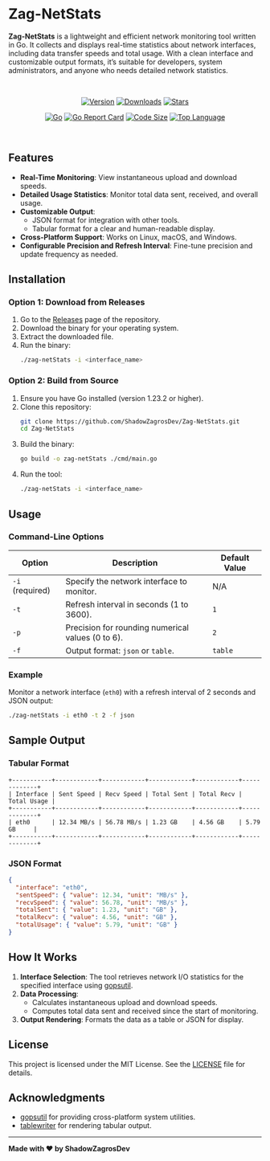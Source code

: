 # Zag-NetStats

**Zag-NetStats** is a lightweight and efficient network monitoring tool written in Go. It collects and displays real-time statistics about network interfaces, including data transfer speeds and total usage. With a clean interface and customizable output formats, it’s suitable for developers, system administrators, and anyone who needs detailed network statistics.

<br>
<div align="center">

[![Version](https://img.shields.io/github/v/release/ShadowZagrosDev/Zag-NetStats?label=Version&color=blue)](https://github.com/ShadowZagrosDev/Zag-NetStats/releases/latest)
[![Downloads](https://img.shields.io/github/downloads/ShadowZagrosDev/Zag-NetStats/total?label=Downloads&color=success)](https://github.com/ShadowZagrosDev/Zag-NetStats/releases/latest)
[![Stars](https://img.shields.io/github/stars/ShadowZagrosDev/Zag-NetStats?style=flat&label=Stars&color=ff69b4)](https://github.com/ShadowZagrosDev/Zag-NetStats)

[![Go](https://img.shields.io/badge/Go-1.23.2-00ADD8.svg)](https://go.dev/)
[![Go Report Card](https://goreportcard.com/badge/github.com/ShadowZagrosDev/Zag-NetStats)](https://goreportcard.com/report/github.com/ShadowZagrosDev/Zag-NetStats)
[![Code Size](https://img.shields.io/github/languages/code-size/ShadowZagrosDev/Zag-NetStats?color=lightgrey)](https://github.com/ShadowZagrosDev/Zag-NetStats)
[![Top Language](https://img.shields.io/github/languages/top/ShadowZagrosDev/Zag-NetStats?color=yellowgreen)](https://github.com/ShadowZagrosDev/Zag-NetStats)

</div>
<br>


## Features

- **Real-Time Monitoring**: View instantaneous upload and download speeds.
- **Detailed Usage Statistics**: Monitor total data sent, received, and overall usage.
- **Customizable Output**:
  - JSON format for integration with other tools.
  - Tabular format for a clear and human-readable display.
- **Cross-Platform Support**: Works on Linux, macOS, and Windows.
- **Configurable Precision and Refresh Interval**: Fine-tune precision and update frequency as needed.

## Installation

### Option 1: Download from Releases

1. Go to the [Releases](https://github.com/ShadowZagrosDev/Zag-NetStats/releases) page of the repository.
2. Download the binary for your operating system.
3. Extract the downloaded file.
4. Run the binary:
   ```bash
   ./zag-netStats -i <interface_name>
   ```

### Option 2: Build from Source

1. Ensure you have Go installed (version 1.23.2 or higher).
2. Clone this repository:
   ```bash
   git clone https://github.com/ShadowZagrosDev/Zag-NetStats.git
   cd Zag-NetStats
   ```
3. Build the binary:
   ```bash
   go build -o zag-netStats ./cmd/main.go
   ```
4. Run the tool:
   ```bash
   ./zag-netStats -i <interface_name>
   ```


## Usage

### Command-Line Options

| Option          | Description                                       | Default Value |
| --------------- | ------------------------------------------------- | ------------- |
| `-i` (required) | Specify the network interface to monitor.         | N/A           |
| `-t`            | Refresh interval in seconds (1 to 3600).          | `1`           |
| `-p`            | Precision for rounding numerical values (0 to 6). | `2`           |
| `-f`            | Output format: `json` or `table`.                 | `table`       |

### Example

Monitor a network interface (`eth0`) with a refresh interval of 2 seconds and JSON output:

```bash
./zag-netStats -i eth0 -t 2 -f json
```


## Sample Output

### Tabular Format

```
+-----------+------------+------------+------------+------------+-------------+
| Interface | Sent Speed | Recv Speed | Total Sent | Total Recv | Total Usage |
+-----------+------------+------------+------------+------------+-------------+
| eth0      | 12.34 MB/s | 56.78 MB/s | 1.23 GB    | 4.56 GB    | 5.79 GB     |
+-----------+------------+------------+------------+------------+-------------+
```

### JSON Format

```json
{
  "interface": "eth0",
  "sentSpeed": { "value": 12.34, "unit": "MB/s" },
  "recvSpeed": { "value": 56.78, "unit": "MB/s" },
  "totalSent": { "value": 1.23, "unit": "GB" },
  "totalRecv": { "value": 4.56, "unit": "GB" },
  "totalUsage": { "value": 5.79, "unit": "GB" }
}
```


## How It Works

1. **Interface Selection**: The tool retrieves network I/O statistics for the specified interface using [gopsutil](https://github.com/shirou/gopsutil).
2. **Data Processing**:
   - Calculates instantaneous upload and download speeds.
   - Computes total data sent and received since the start of monitoring.
3. **Output Rendering**: Formats the data as a table or JSON for display.


## License

This project is licensed under the MIT License. See the [LICENSE](LICENSE) file for details.


## Acknowledgments

- [gopsutil](https://github.com/shirou/gopsutil) for providing cross-platform system utilities.
- [tablewriter](https://github.com/olekukonko/tablewriter) for rendering tabular output.


---

**Made with ❤️ by ShadowZagrosDev**

